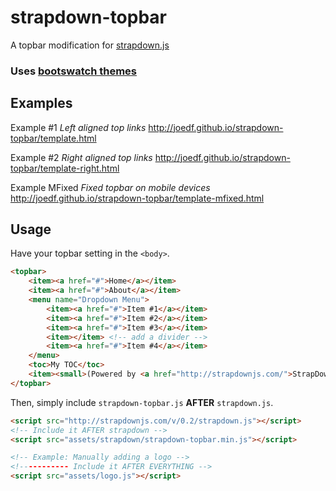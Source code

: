 # strapdown-topbar
A topbar modification for [strapdown.js](http://strapdownjs.com/)

### Uses [bootswatch themes](https://github.com/thomaspark/bootswatch)
 
## Examples
Example #1
_Left aligned top links_
http://joedf.github.io/strapdown-topbar/template.html
  
Example #2
_Right aligned top links_
http://joedf.github.io/strapdown-topbar/template-right.html
  
Example MFixed
_Fixed topbar on mobile devices_
http://joedf.github.io/strapdown-topbar/template-mfixed.html
  
## Usage
Have your topbar setting in the `<body>`.
```HTML
<topbar>
	<item><a href="#">Home</a></item>
	<item><a href="#">About</a></item>
	<menu name="Dropdown Menu">
		<item><a href="#">Item #1</a></item>
		<item><a href="#">Item #2</a></item>
		<item><a href="#">Item #3</a></item>
		<item></item> <!-- add a divider -->
		<item><a href="#">Item #4</a></item>
	</menu>
	<toc>My TOC</toc>
	<item><small>(Powered by <a href="http://strapdownjs.com/">StrapDown.js</a>)</small></item>
</topbar>
```
Then, simply include `strapdown-topbar.js` **AFTER** `strapdown.js`.
```HTML
<script src="http://strapdownjs.com/v/0.2/strapdown.js"></script>
<!-- Include it AFTER strapdown -->
<script src="assets/strapdown/strapdown-topbar.min.js"></script>

<!-- Example: Manually adding a logo -->
<!----------- Include it AFTER EVERYTHING -->
<script src="assets/logo.js"></script>
```
